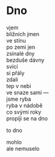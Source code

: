 Dno
===

vjem  
bližních jmen  
ve stínu  
po zemi jen  
zsinalé dny  
bezduše dávny  
svící  
si přály  
zdali  
tep v nebi  
ve snaze sami —  
jsme ryba  
ryba v nádobě  
co svými roky  
propíjí se na dno

to dno

mohlo  
ale nemuselo


